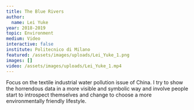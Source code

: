 ```yaml
---
title: The Blue Rivers
author:
  name: Lei Yuke
year: 2018-2019
topic: Environment
medium: Video
interactive: false
institute: Politecnico di Milano
featured: /assets/images/uploads/Lei_Yuke_1.png
images: []
video: /assets/images/uploads/Lei_Yuke_1.mp4
---
```

Focus on the textile industrial water pollution issue of China. I try to show the horrendous data in a more visible and symbolic way and involve people start to introspect themselves and change to choose a more environmentally friendly lifestyle.
